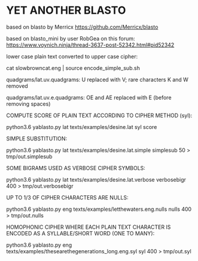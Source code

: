 # YET ANOTHER BLASTO

based on blasto by Merricx https://github.com/Merricx/blasto

based on blasto_mini by user RobGea on this forum: https://www.voynich.ninja/thread-3637-post-52342.html#pid52342


lower case plain text converted to upper case cipher:

cat slowbrowncat.eng | source encode_simple_sub.sh 

quadgrams/lat.uv.quadgrams: U replaced with V; rare characters K and W removed

quadgrams/lat.uv.e.quadgrams: OE and AE replaced with E (before removing spaces)


COMPUTE SCORE OF PLAIN TEXT ACCORDING TO CIPHER METHOD (syl):

python3.6 yablasto.py lat texts/examples/desine.lat syl score 

SIMPLE SUBSTITUTION:

python3.6 yablasto.py lat texts/examples/desine.lat.simple simplesub 50  > tmp/out.simplesub

SOME BIGRAMS USED AS VERBOSE CIPHER SYMBOLS:

python3.6 yablasto.py lat texts/examples/desine.lat.verbose verbosebigr 400 > tmp/out.verbosebigr

UP TO 1/3 OF CIPHER CHARACTERS ARE NULLS:

python3.6 yablasto.py eng texts/examples/letthewaters.eng.nulls nulls  400  > tmp/out.nulls

HOMOPHONIC CIPHER WHERE EACH PLAIN TEXT CHARACTER IS ENCODED AS A SYLLABLE/SHORT WORD (ONE TO MANY):

python3.6 yablasto.py eng texts/examples/thesearethegenerations_long.eng.syl syl 400 > tmp/out.syl
